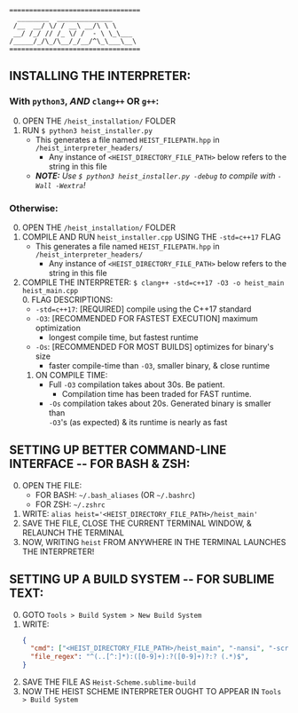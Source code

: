 ```
=================================
  ________  ______________
 /__  __/ \/ / __\ __/\ \ \
 __/ /_/ // /_ \/ /  - \ \_\___
/_____/_/\_/\__/_/__/^\_\___\__\
=================================
```

INSTALLING THE INTERPRETER:
----------------------------

### With `python3`, ___AND___ `clang++` OR `g++`:
0. OPEN THE `/heist_installation/` FOLDER
1. RUN `$ python3 heist_installer.py`
   - This generates a file named `HEIST_FILEPATH.hpp` in `/heist_interpreter_headers/`
     * Any instance of `<HEIST_DIRECTORY_FILE_PATH>` below refers to the string in this file
   - _**NOTE:** Use `$ python3 heist_installer.py -debug` to compile with `-Wall -Wextra`!_


### Otherwise:
0. OPEN THE `/heist_installation/` FOLDER
1. COMPILE AND RUN `heist_installer.cpp` USING THE `-std=c++17` FLAG
   - This generates a file named `HEIST_FILEPATH.hpp` in `/heist_interpreter_headers/`
     * Any instance of `<HEIST_DIRECTORY_FILE_PATH>` below refers to the string in this file
2. COMPILE THE INTERPRETER: `$ clang++ -std=c++17 -O3 -o heist_main heist_main.cpp`<br>
   0. FLAG DESCRIPTIONS:
      - `-std=c++17`: [REQUIRED] compile using the C++17 standard
      - `-O3`: [RECOMMENDED FOR FASTEST EXECUTION] maximum optimization
        * longest compile time, but fastest runtime
      - `-Os`: [RECOMMENDED FOR MOST BUILDS] optimizes for binary's size
        * faster compile-time than `-O3`, smaller binary, & close runtime
   1. ON COMPILE TIME:
      - Full `-O3` compilation takes about 30s. Be patient.
        * Compilation time has been traded for FAST runtime.
      - `-Os` compilation takes about 20s. Generated binary is smaller than<br>
        `-O3`'s (as expected) & its runtime is nearly as fast



SETTING UP BETTER COMMAND-LINE INTERFACE -- FOR BASH & ZSH:
------------------------------------------------------------

0. OPEN THE FILE:
   * FOR BASH: `~/.bash_aliases` (OR `~/.bashrc`)
   * FOR ZSH: `~/.zshrc`
1. WRITE: `alias heist='<HEIST_DIRECTORY_FILE_PATH>/heist_main'`
2. SAVE THE FILE, CLOSE THE CURRENT TERMINAL WINDOW, & RELAUNCH THE TERMINAL
3. NOW, WRITING `heist` FROM ANYWHERE IN THE TERMINAL LAUNCHES THE INTERPRETER!



SETTING UP A BUILD SYSTEM -- FOR SUBLIME TEXT:
-----------------------------------------------

0. GOTO `Tools > Build System > New Build System`
1. WRITE:
    ```json
    {
      "cmd": ["<HEIST_DIRECTORY_FILE_PATH>/heist_main", "-nansi", "-script", "$file"],
      "file_regex": "^(..[^:]*):([0-9]+):?([0-9]+)?:? (.*)$",
    }
    ```
2. SAVE THE FILE AS `Heist-Scheme.sublime-build`
3. NOW THE HEIST SCHEME INTERPRETER OUGHT TO APPEAR IN `Tools > Build System`
